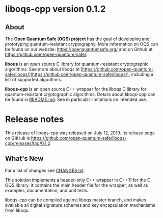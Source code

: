 liboqs-cpp version 0.1.2
========================

About
-----

The **Open Quantum Safe (OQS) project** has the goal of developing and prototyping quantum-resistant cryptography.  More information on OQS can be found on our website: https://openquantumsafe.org/ and on Github at https://github.com/open-quantum-safe/.  

**liboqs** is an open source C library for quantum-resistant cryptographic algorithms.  See more about liboqs at [https://github.com/open-quantum-safe/liboqs/](https://github.com/open-quantum-safe/liboqs/), including a list of supported algorithms.

**liboqs-cpp** is an open source C++ wrapper for the liboqs C library for quantum-resistant cryptographic algorithms.  Details about liboqs-cpp can be found in [README.md](https://github.com/open-quantum-safe/liboqs-cpp/blob/master/README.md).  See in particular limitations on intended use.

Release notes
=============

This release of liboqs-cpp was released on July 12, 2019. Its release page on GitHub is https://github.com/open-quantum-safe/liboqs-cpp/releases/tag/0.1.2.

What's New
----------

For a list of changes see [CHANGES.txt](https://github.com/open-quantum-safe/liboqs-cpp/blob/master/CHANGES.txt).

This solution implements a header-only C++ wrapper in C++11 for the C OQS library. It contains the main header file for the wrapper, as well as examples, documentation, and unit tests.

liboqs-cpp can be compiled against liboqs master branch, and makes available all digital signature schemes and key encapsulation mechanisms from liboqs.
